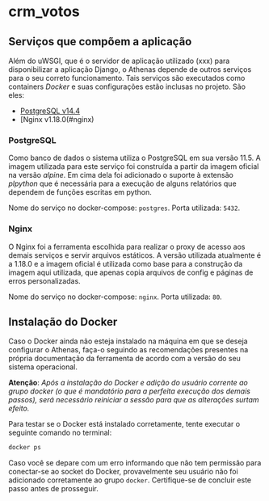 # crm_votos

## Serviços que compõem a aplicação

Além do uWSGI, que é o servidor de aplicação utilizado (xxx) para disponibilizar a aplicação Django, o Athenas depende de outros serviços para o seu correto funcionamento. Tais serviços são executados como containers _Docker_ e suas configurações estão inclusas no projeto. São eles:

- [PostgreSQL v14.4](#postgresql)
- [Nginx v1.18.0(#nginx)

### PostgreSQL

Como banco de dados o sistema utiliza o PostgreSQL em sua versão 11.5. A imagem utilizada para este serviço foi construída a partir da imagem oficial na versão _alpine_. Em cima dela foi adicionado o suporte à extensão _plpython_ que é necessária para a execução de alguns relatórios que dependem de funções escritas em python.

Nome do serviço no docker-compose: `postgres`.
Porta utilizada: `5432`.

### Nginx

O Nginx foi a ferramenta escolhida para realizar o proxy de acesso aos demais serviços e servir arquivos estáticos. A versão utilizada atualmente é a 1.18.0 e a imagem oficial é utilizada como base para a construção da imagem aqui utilizada, que apenas copia arquivos de config e páginas de erros personalizadas.

Nome do serviço no docker-compose: `nginx`.
Porta utilizada: `80`.

## Instalação do Docker

Caso o Docker ainda não esteja instalado na máquina em que se deseja configurar o Athenas, faça-o seguindo as recomendações presentes na própria documentação da ferramenta de acordo com a versão do seu sistema operacional.

**Atenção**: _Após a instalação do Docker e adição do usuário corrente ao grupo docker (o que é mandatório para a perfeita execução dos demais passos), será necessário reiniciar a sessão para que as alterações surtam efeito._

Para testar se o Docker está instalado corretamente, tente executar o seguinte comando no terminal:

``` bash
docker ps
```

Caso você se depare com um erro informando que não tem permissão para conectar-se ao socket do Docker, provavelmente seu usuário não foi adicionado corretamente ao grupo `docker`. Certifique-se de concluir este passo antes de prosseguir.


